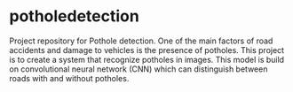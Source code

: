 # potholedetection
Project repository for Pothole detection.
One of the main factors of road accidents and damage to vehicles is the presence of potholes. 
This project is to create a system that recognize potholes in images. This model is build on convolutional neural network (CNN) which can distinguish between roads with and without potholes.
